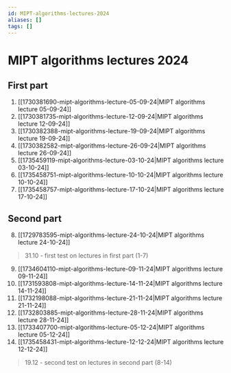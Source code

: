 ```yaml
---
id: MIPT-algorithms-lectures-2024
aliases: []
tags: []
---
```


# MIPT algorithms lectures 2024
## First part
1. [[1730381690-mipt-algorithms-lecture-05-09-24|MIPT algorithms lecture 05-09-24]]
2. [[1730381735-mipt-algorithms-lecture-12-09-24|MIPT algorithms lecture 12-09-24]]
3. [[1730382388-mipt-algorithms-lecture-19-09-24|MIPT algorithms lecture 19-09-24]]
4. [[1730382582-mipt-algorithms-lecture-26-09-24|MIPT algorithms lecture 26-09-24]]
5. [[1735459119-mipt-algorithms-lecture-03-10-24|MIPT algorithms lecture 03-10-24]]
6. [[1735458751-mipt-algorithms-lecture-10-10-24|MIPT algorithms lecture 10-10-24]]
7. [[1735458757-mipt-algorithms-lecture-17-10-24|MIPT algorithms lecture 17-10-24]]
## Second part
8. [[1729783595-mipt-algorithms-lecture-24-10-24|MIPT algorithms lecture 24-10-24]]
> 31.10 - first test on lectures in first part (1-7)
9. [[1734604110-mipt-algorithms-lecture-09-11-24|MIPT algorithms lecture 09-11-24]]
10. [[1731593808-mipt-algorithms-lecture-14-11-24|MIPT algorithms lecture 14-11-24]]
11. [[1732198088-mipt-algorithms-lecture-21-11-24|MIPT algorithms lecture 21-11-24]]
12. [[1732803885-mipt-algorithms-lecture-28-11-24|MIPT algorithms lecture 28-11-24]]
13. [[1733407700-mipt-algorithms-lecture-05-12-24|MIPT algorithms lecture 05-12-24]]
14. [[1735458431-mipt-algorithms-lecture-12-12-24|MIPT algorithms lecture 12-12-24]]
> 19.12 - second test on lectures in second part (8-14)
